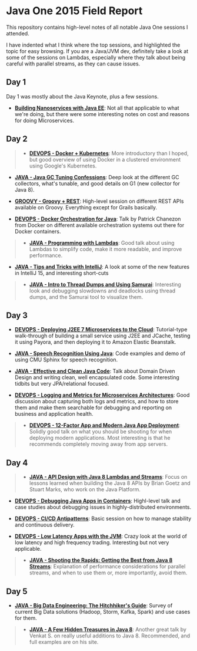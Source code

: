 # Java One 2015 Field Report

This repository contains high-level notes of all notable Java One sessions I attended.

I have indented what I think where the top sessions, and highlighted the topic for easy browsing. If you are a Java/JVM dev, definitely take a look at some of the sessions on Lambdas, especially where they talk about being careful with parallel streams, as they can cause issues.


## Day 1

Day 1 was mostly about the Java Keynote, plus a few sessions.

- [**Building Nanoservices with Java EE**](building_nanoservices.md): Not all that applicable to what we're doing, but there were some interesting notes on cost and reasons for doing Microservices.

## Day 2

> - [**DEVOPS - Docker + Kubernetes**](docker_kubernetes.md): More introductory than I hoped, but good overview of using Docker in a clustered environment using Google's Kubernetes.

- [**JAVA - Java GC Tuning Confessions**](java_gc_tuning.md): Deep look at the different GC collectors, what's tunable, and good details on G1 (new collector for Java 8).

- [**GROOVY - Groovy + REST**](groovy_rest.md): High-level session on different REST APIs available on Groovy. Everything except for Grails basically.

- [**DEVOPS - Docker Orchestration for Java**](docker_java_orchestration.md): Talk by Patrick Chanezon from Docker on different available orchestration systems out there for Docker containers.

> - [**JAVA - Programming with Lambdas**](programming_with_lambdas.md): Good talk about using Lambdas to simplify code, make it more readable, and improve performance.

- [**JAVA - Tips and Tricks with IntelliJ**](intellij_tips_tricks.md): A look at some of the new features in IntelliJ 15, and interesting short-cuts

> - [**JAVA - Intro to Thread Dumps and Using Samurai**](intro_to_threadumps.md): Interesting look and debugging slowdowns and deadlocks using thread dumps, and the Samurai tool to visualize them.

## Day 3

- [**DEVOPS - Deploying J2EE 7 Microservices to the Cloud**](deploying_microservice_cloud.md): Tutorial-type walk-through of building a small service using J2EE and JCache, testing it using Payora, and then deploying it to Amazon Elastic Beanstalk.

- [**JAVA - Speech Recognition Using Java**](speech_recognition_java.md): Code examples and demo of using CMU Sphinx for speech recognition.

- [**JAVA - Effective and Clean Java Code**](effective_clean_java.md): Talk about Domain Driven Design and writing clean, well encapsulated code. Some interesting tidbits but very JPA/relational focused.

- [**DEVOPS - Logging and Metrics for Microservices Architectures**](logging_and_metrics.md): Good discussion about capturing both logs and metrics, and how to store them and make them searchable for debugging and reporting on business and application health.

> - [**DEVOPS - 12-Factor App and Modern Java App Deployment**](modern_java_deployment.md): Solidly good talk on what you should be shooting for when deploying modern applications. Most interesting is that he recommends completely moving away from app servers.

## Day 4

> - [**JAVA - API Design with Java 8 Lambdas and Streams**](api_design_java_8.md): Focus on lessons learned when building the Java 8 APIs by Brian  Goetz and Stuart Marks, who work on the Java Platform.

- [**DEVOPS - Debugging Java Apps in Containers**](debugging_java_in_containers.md): Highl-level talk and case studies about debugging issues in highly-distributed environments.

- [**DEVOPS - CI/CD Antipatterns**](cd_antipatterns.md): Basic session on how to manage stability and continuous delivery.

- [**DEVOPS - Low Latency Apps with the JVM**](low_latency_java.md): Crazy look at the world of low latency and high frequency trading. Interesting but not very applicable.

> - [**JAVA - Shooting the Rapids: Getting the Best from Java 8 Streams**](shooting_rapids_java_8.md): Explanation of performance considerations for parallel streams, and when to use them or, more importantly, avoid them.

## Day 5

- [**JAVA - Big Data Engineering: The Hitchhiker's Guide**](big_data_engineering.md): Survey of current Big Data solutions (Hadoop, Storm, Kafka, Spark) and use cases for them.

> - [**JAVA - A Few Hidden Treasures in Java 8**](hidden_treasures_java_8.md): Another great talk by Venkat S. on really useful additions to Java 8. Recommended, and full examples are on his site.
